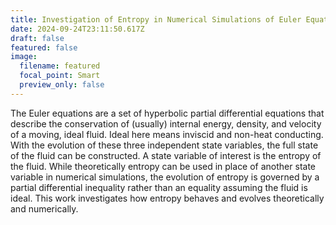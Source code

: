 ```yaml
---
title: Investigation of Entropy in Numerical Simulations of Euler Equations
date: 2024-09-24T23:11:50.617Z
draft: false
featured: false
image:
  filename: featured
  focal_point: Smart
  preview_only: false
---
```

T﻿he Euler equations are a set of hyperbolic partial differential equations that describe the conservation of (usually) internal energy, density, and velocity of a moving, ideal fluid.  Ideal here means inviscid and non-heat conducting.  With the evolution of these three independent state variables, the full state of the fluid can be constructed.  A state variable of interest is the entropy of the fluid.  While theoretically entropy can be used in place of another state variable in numerical simulations, the evolution of entropy is governed by a partial differential inequality rather than an equality assuming the fluid is ideal.  This work investigates how entropy behaves and evolves theoretically and numerically.